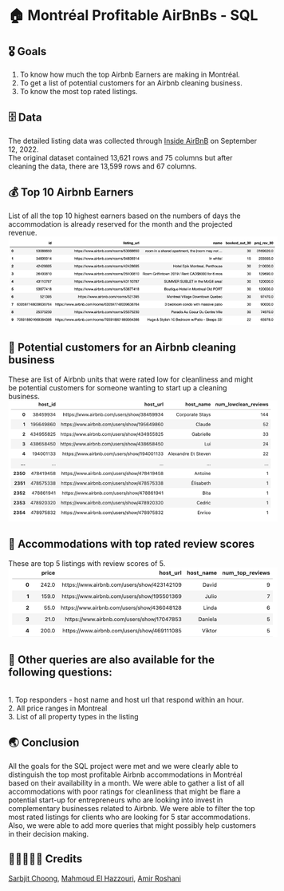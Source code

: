 # 🏠 Montréal Profitable AirBnBs - SQL


## 🎖️ Goals
1. To know how much the top Airbnb Earners are making in Montréal.
2. To get a list of potential customers for an Airbnb cleaning business.
3. To know the most top rated listings.


## 🗄️ Data
The detailed listing data was collected through [Inside AirBnB](http://insideairbnb.com/get-the-data/) on September 12, 2022.
<br> The original dataset contained 13,621 rows and 75 columns but after cleaning the data, there are 13,599 rows and 67 columns.

## 💰 Top 10 Airbnb Earners
List of all the top 10 highest earners based on the numbers of days the accommodation is already reserved for the month and the projected revenue.
<img src="./assets/first.png" style="max-width: 540px"/>


## 🫧 Potential customers for an Airbnb cleaning business
These are list of Airbnb units that were rated low for cleanliness and might be potential customers for someone wanting to start up a cleaning business.
<img src="./assets/second.png" style="max-width: 540px"/>


## 💯 Accommodations with top rated review scores
These are top 5 listings with review scores of 5.
<img src="./assets/third.png" style="max-width: 540px"/>

## 🌟 Other queries are also available for the following questions:
<br> 1. Top responders - host name and host url that respond within an hour.
<br> 2. All price ranges in Montreal 
<br> 3. List of all property types in the listing

## 🌏 Conclusion
All the goals for the SQL project were met and we were clearly able to distinguish the top most profitable Airbnb accommodations in Montréal based on their availability in a month. We were able to gather a list of all accommodations with poor ratings for cleanliness that might be flare a potential start-up for entrepreneurs who are looking into invest in complementary businesses related to Airbnb. We were able to filter the top most rated listings for clients who are looking for 5 star accommodations. Also, we were able to add more queries that might possibly help customers in their decision making.

## 🧑🏾‍🤝‍🧑🏾 Credits
[Sarbjit Choong](https://github.com/sarbjitchoong), [Mahmoud El Hazzouri](https://github.com/melhazzouri), [Amir Roshani](https://github.com/AmirRoshaniMoghaddam)
